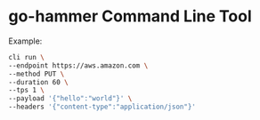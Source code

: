# go-hammer Command Line Tool

Example:

```bash
cli run \
--endpoint https://aws.amazon.com \
--method PUT \
--duration 60 \
--tps 1 \
--payload '{"hello":"world"}' \
--headers '{"content-type":"application/json"}'
```